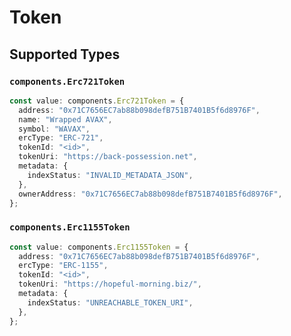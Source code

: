 # Token


## Supported Types

### `components.Erc721Token`

```typescript
const value: components.Erc721Token = {
  address: "0x71C7656EC7ab88b098defB751B7401B5f6d8976F",
  name: "Wrapped AVAX",
  symbol: "WAVAX",
  ercType: "ERC-721",
  tokenId: "<id>",
  tokenUri: "https://back-possession.net",
  metadata: {
    indexStatus: "INVALID_METADATA_JSON",
  },
  ownerAddress: "0x71C7656EC7ab88b098defB751B7401B5f6d8976F",
};
```

### `components.Erc1155Token`

```typescript
const value: components.Erc1155Token = {
  address: "0x71C7656EC7ab88b098defB751B7401B5f6d8976F",
  ercType: "ERC-1155",
  tokenId: "<id>",
  tokenUri: "https://hopeful-morning.biz/",
  metadata: {
    indexStatus: "UNREACHABLE_TOKEN_URI",
  },
};
```

